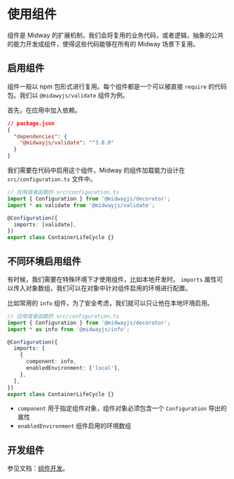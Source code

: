 # 使用组件

组件是 Midway 的扩展机制，我们会将复用的业务代码，或者逻辑，抽象的公共的能力开发成组件，使得这些代码能够在所有的 Midway 场景下复用。



## 启用组件

组件一般以 npm 包形式进行复用。每个组件都是一个可以被直接 `require` 的代码包。我们以 `@midawyjs/validate` 组件为例。

首先，在应用中加入依赖。

```json
// package.json
{
  "dependencies": {
    "@midwayjs/validate": "^3.0.0"
  }
}
```

我们需要在代码中启用这个组件，Midway 的组件加载能力设计在 `src/configuration.ts` 文件中。

```typescript
// 应用或者函数的 src/configuration.ts
import { Configuration } from '@midwayjs/decorator';
import * as validate from '@midwayjs/validate';

@Configuration({
  imports: [validate],
})
export class ContainerLifeCycle {}
```



## 不同环境启用组件

有时候，我们需要在特殊环境下才使用组件，比如本地开发时。 `imports` 属性可以传入对象数组，我们可以在对象中针对组件启用的环境进行配置。

比如常用的 `info` 组件，为了安全考虑，我们就可以只让他在本地环境启用。

```typescript
// 应用或者函数的 src/configuration.ts
import { Configuration } from '@midwayjs/decorator';
import * as info from '@midwayjs/info';

@Configuration({
  imports: [
    {
      component: info,
      enabledEnvironment: ['local'],
    },
  ],
})
export class ContainerLifeCycle {}
```

- `component` 用于指定组件对象，组件对象必须包含一个 `Configuration` 导出的属性
- `enabledEnvironment` 组件启用的环境数组



## 开发组件

参见文档：[组件开发](component_development)。
